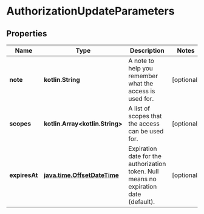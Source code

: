 
# AuthorizationUpdateParameters

## Properties
Name | Type | Description | Notes
------------ | ------------- | ------------- | -------------
**note** | **kotlin.String** | A note to help you remember what the access is used for. |  [optional]
**scopes** | **kotlin.Array&lt;kotlin.String&gt;** | A list of scopes that the access can be used for. |  [optional]
**expiresAt** | [**java.time.OffsetDateTime**](java.time.OffsetDateTime.md) | Expiration date for the authorization token. Null means no expiration date (default). |  [optional]




